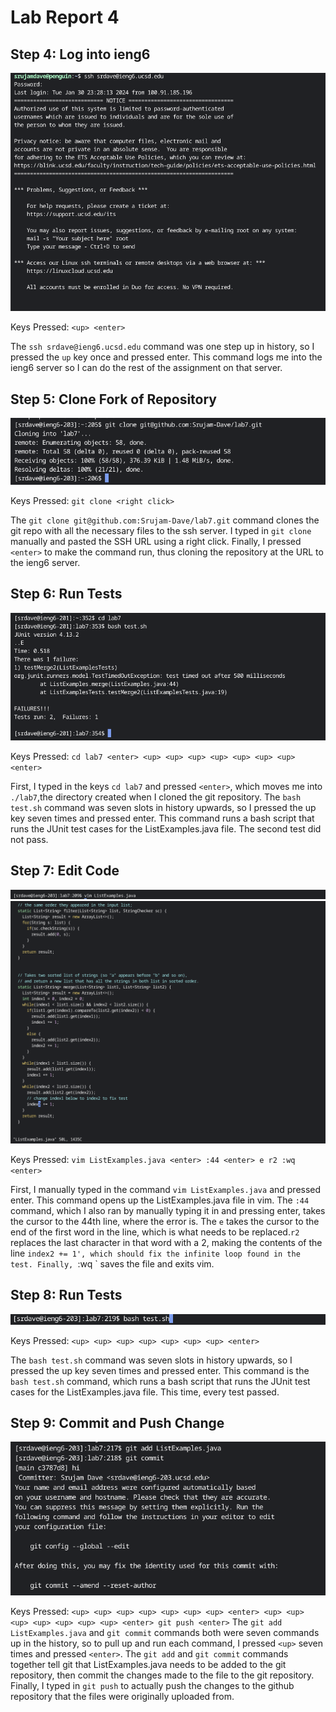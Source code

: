 # Lab Report 4

## Step 4: Log into ieng6

![Screenshot 1](./LabReport4sc1.png)

Keys Pressed: `<up> <enter>` 

The `ssh srdave@ieng6.ucsd.edu` command was one step up in history, so I pressed the `up` key once and pressed enter. This command logs me into the ieng6 
server so I can do the rest of the assignment on that server. 

## Step 5: Clone Fork of Repository

![Screenshot 2](./LabReport4sc2.png)

Keys Pressed: `git clone <right click>`

The `git clone git@github.com:Srujam-Dave/lab7.git` command clones the git repo with all the necessary files to the ssh server. I typed in `git clone` 
manually and pasted the SSH URL using a right click. Finally, I pressed `<enter>` to make the command run, thus cloning the repository at the URL to the
ieng6 server.

## Step 6: Run Tests

![Screenshot 3](./LabReport4sc3.png)

Keys Pressed: `cd lab7 <enter> <up> <up> <up> <up> <up> <up> <up> <enter>` 

First, I typed in the keys `cd lab7` and pressed `<enter>`, which moves me into `./lab7`,the directory created when I cloned the git repository. The 
`bash test.sh` command was seven slots in history upwards, so I pressed the up key seven times and pressed enter. This command runs a bash script that runs
the JUnit test cases for the ListExamples.java file. The second test did not pass. 

## Step 7: Edit Code

![Screenshot 4](./LabReport4sc4.png)
![Screenshot 4.5](./LabReport4sc4andahalf.png)

Keys Pressed: `vim ListExamples.java <enter> :44 <enter> e r2 :wq <enter>`

First, I manually typed in the command `vim ListExamples.java` and pressed enter. This command opens up the ListExamples.java file in vim. The 
`:44` command, which I also ran by manually typing it in and pressing enter, takes the cursor to the 44th line, where the error is. The `e` takes the 
cursor to the end of the first word in the line, which is what needs to be replaced.`r2` replaces the last character in that word with a 2, making the 
contents of the line `index2 += 1', which should fix the infinite loop found in the test. Finally, `:wq <enter>` saves the file and exits vim.

## Step 8: Run Tests

![Screenshot 5](./LabReport4sc5.png)

Keys Pressed: `<up> <up> <up> <up> <up> <up> <up> <enter>` 

The `bash test.sh` command was seven slots in history upwards, so I pressed the up key seven times and pressed enter. This command is the `bash test.sh` 
command, which runs a bash script that runs the JUnit test cases for the ListExamples.java file. This time, every test passed.

## Step 9: Commit and Push Change

![Screenshot 6](./LabReport4sc6.png)

Keys Pressed: `<up> <up> <up> <up> <up> <up> <up> <enter> <up> <up> <up> <up> <up> <up> <up> <enter> git push <enter>`
The `git add ListExamples.java` and `git commit` commands both were seven commands up in the history, so to pull up and run each command, I pressed `<up>`
seven times and pressed `<enter>`. The `git add` and `git commit` commands together tell git that ListExamples.java needs to be added to the git 
repository, then commit the changes made to the file to the git repository. Finally, I typed in `git push` to actually push the changes to the github
repository that the files were originally uploaded from.
